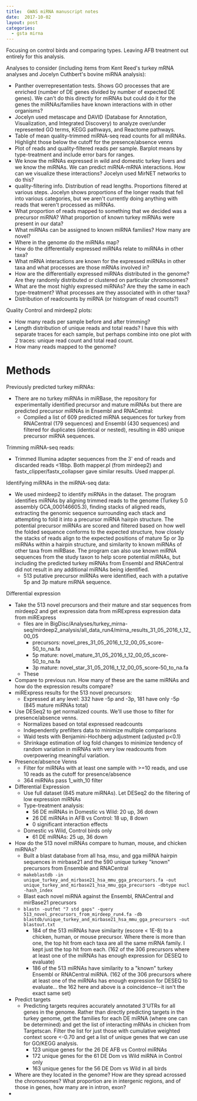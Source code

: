 ```yaml
---
title:  GWAS miRNA manuscript notes
date:  2017-10-02
layout: post
categories:
  - gsta mirna
---
```

Focusing on control birds and comparing types. Leaving AFB treatment out entirely for this analysis.

Analyses to consider (including items from Kent Reed's turkey mRNA analyses and Jocelyn Cuthbert's bovine miRNA analysis):
  * Panther overrepresentation tests. Shows GO processes that are enriched (number of DE genes divided by number of expected DE genes). We can't do this directly for miRNAs but could do it for the genes the miRNAs/families have known interactions with in other organisms?
  * Jocelyn used metascape and DAVID (Database for Annotation, Visualization, and Integrated Discovery) to analyze over/under represented GO terms, KEGG pathways, and Reactome pathways.
  * Table of mean quality-trimmed miRNA-seq read counts for all miRNAs. Highlight those below the cutoff for the presence/absence venns
  * Plot of reads and quality-filtered reads per sample. Barplot means by type-treatment and include error bars for ranges.
  * We know the mRNAs expressed in wild and domestic turkey livers and we know the miRNAs. We can predict miRNA-mRNA interactions. How can we visualize these interactions? Jocelyn used MirNET networks to do this?
  * quality-filtering info. Distribution of read lengths. Proportions filtered at various steps. Jocelyn shows proportions of the longer reads that fell into various categories, but we aren't currently doing anything with reads that weren't processed as miRNAs.
  * What proportion of reads mapped to something that we decided was a precursor miRNA? What proportion of known turkey miRNAs were present in our data?
  * What miRNAs can be assigned to known miRNA families? How many are novel?
  * Where in the genome do the miRNAs map?
  * How do the differentially expressed miRNAs relate to miRNAs in other taxa?
  * What mRNA interactions are known for the expressed miRNAs in other taxa and what processes are those mRNAs involved in?
  * How are the differentially expressed miRNAs distributed in the genome? Are they randomly distributed or clustered on particular chromosomes?
  * What are the most highly expressed miRNAs? Are they the same in each type-treatment? What processes are they associated with in other taxa?
  * Distribution of readcounts by miRNA (or histogram of read counts?)

Quality Control and mirdeep2 plots:
  * How many reads per sample before and after trimming?
  * Length distribution of unique reads and total reads? I have this with separate traces for each sample, but perhaps combine into one plot with 2 traces: unique read count and total read count.
  * How many reads mapped to the genome?


# Methods
Previously predicted turkey miRNAs:
  * There are no turkey miRNAs in miRBase, the repository for experimentally identified precursor and mature miRNAs but there are predicted precursor miRNAs in Ensembl and RNACentral:
    - Compiled a list of 609 predicted miRNA sequences for turkey from RNACentral (179 sequences) and Ensembl (430 sequences) and filtered for duplicates (identical or nested), resulting in 480 unique precursor miRNA sequences.

Trimming miRNA-seq reads:
  * Trimmed Illumina adapter sequences from the 3' end of reads and discarded reads <18bp. Both mapper.pl (from mirdeep2) and fastx_clipper/fastx_collapser gave similar results. Used mapper.pl.

Identifying miRNAs in the miRNA-seq data:
  * We used mirdeep2 to identify miRNAs in the dataset. The program identifies miRNAs by aligning trimmed reads to the genome (Turkey 5.0 assembly GCA_000146605.3), finding stacks of aligned reads, extracting the genomic sequence surrounding each stack and attempting to fold it into a precursor miRNA hairpin structure. The potential precursor miRNAs are scored and filtered based on how well the folded sequence conforms to the expected structure, how closely the stacks of reads align to the expected positions of mature 5p or 3p miRNAs within a hairpin structure, and similarity to known miRNAs of other taxa from miRBase. The program can also use known miRNA sequences from the study taxon to help score potential miRNAs, but including the predicted turkey miRNAs from Ensembl and RNACentral did not result in any additional miRNAs being identified.
    - 513 putative precursor miRNAs were identified, each with a putative 5p and 3p mature miRNA sequence.

Differential expression
  * Take the 513 novel precursors and their mature and star sequences from mirdeep2 and get expression data from miRExpress expression data from miRExpress
    - files are in BigDisc/Analyses/turkey_mirna-seq/mirdeep2_analysis/all_data_run4/mirna_results_31_05_2016_t_12_00_05
      - precursors: novel_pres_31_05_2016_t_12_00_05_score-50_to_na.fa
      - 5p mature: novel_mature_31_05_2016_t_12_00_05_score-50_to_na.fa
      - 3p mature: novel_star_31_05_2016_t_12_00_05_score-50_to_na.fa
    - These
  * Compare to previous run. How many of these are the same miRNAs and how do the expression results compare?
  * miRExpress results for the 513 novel precursors:
    - Expressed at any level: 332 have -5p and -3p, 181 have only -5p (845 mature miRNAs
    total)
  * Use DESeq2 to get normalized counts. We'll use those to filter for presence/absence venns.
    - Normalizes based on total expressed readcounts
    - Independently prefilters data to minimize multiple comparisons
    - Wald tests with Benjamini-Hochberg adjustment (adjusted p<0.1)
    - Shrinkage estimation of log fold changes to minimize tendency of random variation in miRNAs with very low readcounts from overpowering meaningful variation.
  * Presence/absence Venns
    - Filter for miRNAs with at least one sample with >=10 reads, and use 10 reads as the cutoff for presence/absence
    - 364 miRNAs pass 1_with_10 filter
  * Differential Expression
    - Use full dataset (845 mature miRNAs). Let DESeq2 do the filtering of low expression miRNAs
    - Type-treatment analysis:
      - 56 DE miRNAs in Domestic vs Wild: 20 up, 36 down
      - 26 DE miRNAs in AFB vs Control: 18 up, 8 down
      - 0 significant interaction effects
    - Domestic vs Wild, Control birds only
      - 61 DE miRNAs: 25 up, 36 down
  * How do the 513 novel miRNAs compare to human, mouse, and chicken miRNAs?
    - Built a blast database from all hsa, msu, and gga miRNA hairpin sequences in mirbase21 and the 590 unique turkey "known" precursors from Ensemble and RNACentral
    - ```makeblastdb -in unique_turkey_and_mirbase21_hsa_mmu_gga_precursors.fa -out unique_turkey_and_mirbase21_hsa_mmu_gga_precursors -dbtype nucl -hash_index```
    - Blast each novel miRNA against the Ensembl, RNACentral and mirBase21 precursors
    - ```blastn -outfmt "7 std gaps" -query 513_novel_precursors_from_mirdeep_run4.fa -db blastdb/unique_turkey_and_mirbase21_hsa_mmu_gga_precursors -out blastout.txt```
      - 184 of the 513 miRNAs have similarity (escore < 1E-8) to a chicken, human, or mouse precursor. Where there is more than one, the top hit from each taxa are all the same miRNA family. I kept just the top hit from each. (162 of the 306 precursors where at least one of the miRNAs has enough expression for DESEQ to evaluate)
      - 186 of the 513 miRNAs have similarity to a "known" turkey Ensembl or RNACentral miRNA. (162 of the 306 precursors where at least one of the miRNAs has enough expression for DESEQ to evaluate... the 162 here and above is a coincidence--it isn't the exact same set)
  * Predict targets
    - Predicting targets requires accurately annotated 3'UTRs for all genes in the genome. Rather than directly predicting targets in the turkey genome, get the families for each DE miRNA (where one can be determined) and get the list of interacting mRNAs in chicken from Targetscan. Filter the list for just those with cumulative weighted context score <-0.70 and get a list of unique genes that we can use for GO/KEGG analysis.
      - 123 unique genes for the 26 DE AFB vs Control miRNAs
      - 172 unique genes for the 61 DE Dom vs Wild miRNA in Control only
      - 163 unique genes for the 56 DE Dom vs Wild in all birds
  * Where are they located in the genome? How are they spread acrossed the chromosomes? What proportion are in intergenic regions, and of those in genes, how many are in intron, exon?
  *
